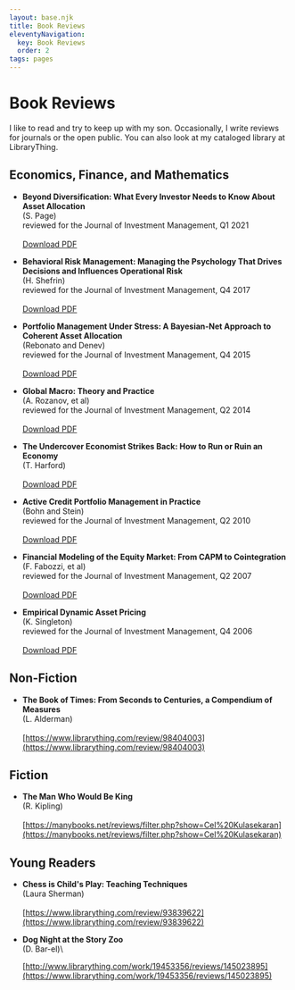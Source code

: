 ```yaml
---
layout: base.njk
title: Book Reviews
eleventyNavigation:
  key: Book Reviews
  order: 2
tags: pages
---
```



# Book Reviews
I like to read and try to keep up with my son. Occasionally, I write reviews for journals or the open public. You can also look at my cataloged library at LibraryThing.

## Economics, Finance, and Mathematics

- **Beyond Diversification: What Every Investor Needs to Know About Asset Allocation**\
  (S. Page)\
  reviewed for the Journal of Investment Management, Q1 2021\
  \
  [Download PDF](/assets/pdf/beyond_diversification.pdf)

- **Behavioral Risk Management: Managing the Psychology That Drives Decisions and Influences Operational Risk**\
  (H. Shefrin)\
  reviewed for the Journal of Investment Management, Q4 2017\
  \
  [Download PDF](/assets/pdf/behavioral_risk_management.pdf)

- **Portfolio Management Under Stress: A Bayesian-Net Approach to Coherent Asset Allocation**\
  (Rebonato and Denev)\
  reviewed for the Journal of Investment Management, Q4 2015\
  \
  [Download PDF](/assets/pdf/portfolio_management_under_stress.pdf)


- **Global Macro: Theory and Practice**\
  (A. Rozanov, et al)\
  reviewed for the Journal of Investment Management, Q2 2014\
  \
  [Download PDF](/assets/global_macro_theory_and_practice.pdf)

- **The Undercover Economist Strikes Back: How to Run or Ruin an Economy**\
  (T. Harford)\
  \
  [Download PDF](/assets/pdf/undercover_economist_strikes_back.pdf)

- **Active Credit Portfolio Management in Practice**\
  (Bohn and Stein)\
  reviewed for the Journal of Investment Management, Q2 2010\
  \
  [Download PDF](/assets/pdf/active_credit_portfolio_management.pdf)

- **Financial Modeling of the Equity Market: From CAPM to Cointegration**\
  (F. Fabozzi, et al)\
  reviewed for the Journal of Investment Management, Q2 2007\
  \
  [Download PDF](/assets/pdf/financial_modeling_equity_market.pdf)

- **Empirical Dynamic Asset Pricing**\
  (K. Singleton)\
  reviewed for the Journal of Investment Management, Q4 2006\
  \
  [Download PDF](/assets/pdf/empirical_dynamic_asset_pricing.pdf)

## Non-Fiction
- **The Book of Times: From Seconds to Centuries, a Compendium of Measures**\
  (L. Alderman)\
  \
  [https://www.librarything.com/review/98404003](https://www.librarything.com/review/98404003)

## Fiction

- **The Man Who Would Be King**\
  (R. Kipling)\
  \
  [https://manybooks.net/reviews/filter.php?show=Cel%20Kulasekaran](https://manybooks.net/reviews/filter.php?show=Cel%20Kulasekaran)

## Young Readers

- **Chess is Child's Play: Teaching Techniques**\
  (Laura Sherman)\
  \
  [https://www.librarything.com/review/93839622](https://www.librarything.com/review/93839622)
  
- **Dog Night at the Story Zoo**\
  (D. Bar-el)\
  
  [http://www.librarything.com/work/19453356/reviews/145023895](https://www.librarything.com/work/19453356/reviews/145023895)